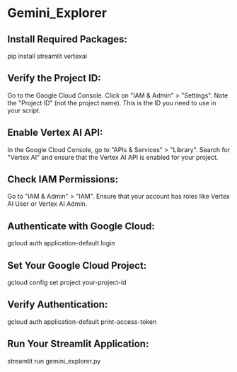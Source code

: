 # Gemini_Explorer
## Install Required Packages:
pip install streamlit vertexai
## Verify the Project ID:
Go to the Google Cloud Console.
Click on "IAM & Admin" > "Settings".
Note the "Project ID" (not the project name). This is the ID you need to use in your script.
## Enable Vertex AI API:
In the Google Cloud Console, go to "APIs & Services" > "Library".
Search for "Vertex AI" and ensure that the Vertex AI API is enabled for your project.
## Check IAM Permissions:
Go to "IAM & Admin" > "IAM".
Ensure that your account has roles like Vertex AI User or Vertex AI Admin.

## Authenticate with Google Cloud:
gcloud auth application-default login

## Set Your Google Cloud Project:
gcloud config set project your-project-id

## Verify Authentication:
gcloud auth application-default print-access-token

## Run Your Streamlit Application:
streamlit run gemini_explorer.py
